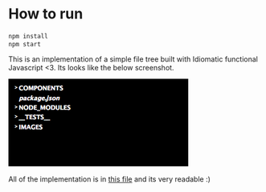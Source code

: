 # How to run

```
npm install
npm start
```

This is an implementation of a simple file tree built with Idiomatic functional Javascript <3. Its looks like the below screenshot.

![](https://github.com/swapnilmishra/simple-file-tree/blob/master/screen.png?raw=true)

All of the implementation is in [this file](https://github.com/swapnilmishra/simple-file-tree/blob/master/public/javascripts/index.js) and its very readable :)
